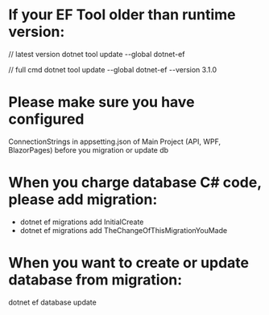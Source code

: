 # If your EF Tool older than runtime version:
// latest version
dotnet tool update --global dotnet-ef

// full cmd
dotnet tool update --global dotnet-ef --version 3.1.0

# Please make sure you have configured  
ConnectionStrings in appsetting.json of Main Project (API, WPF, BlazorPages)
before you migration or update db

# When you charge database C# code, please add migration:
- dotnet ef migrations add InitialCreate
- dotnet ef migrations add TheChangeOfThisMigrationYouMade

# When you want to create or update database from migration:
dotnet ef database update